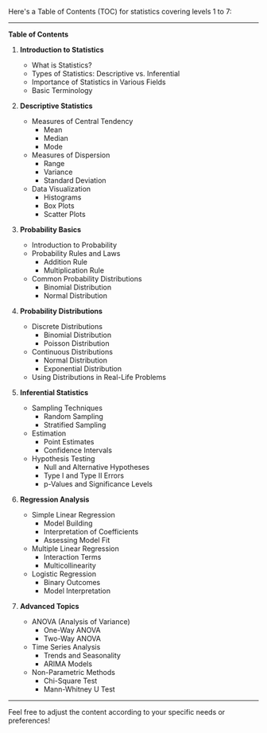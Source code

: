 Here's a Table of Contents (TOC) for statistics covering levels 1 to 7:

---

**Table of Contents**

1. **Introduction to Statistics**
   - What is Statistics?
   - Types of Statistics: Descriptive vs. Inferential
   - Importance of Statistics in Various Fields
   - Basic Terminology

2. **Descriptive Statistics**
   - Measures of Central Tendency
     - Mean
     - Median
     - Mode
   - Measures of Dispersion
     - Range
     - Variance
     - Standard Deviation
   - Data Visualization
     - Histograms
     - Box Plots
     - Scatter Plots

3. **Probability Basics**
   - Introduction to Probability
   - Probability Rules and Laws
     - Addition Rule
     - Multiplication Rule
   - Common Probability Distributions
     - Binomial Distribution
     - Normal Distribution

4. **Probability Distributions**
   - Discrete Distributions
     - Binomial Distribution
     - Poisson Distribution
   - Continuous Distributions
     - Normal Distribution
     - Exponential Distribution
   - Using Distributions in Real-Life Problems

5. **Inferential Statistics**
   - Sampling Techniques
     - Random Sampling
     - Stratified Sampling
   - Estimation
     - Point Estimates
     - Confidence Intervals
   - Hypothesis Testing
     - Null and Alternative Hypotheses
     - Type I and Type II Errors
     - p-Values and Significance Levels

6. **Regression Analysis**
   - Simple Linear Regression
     - Model Building
     - Interpretation of Coefficients
     - Assessing Model Fit
   - Multiple Linear Regression
     - Interaction Terms
     - Multicollinearity
   - Logistic Regression
     - Binary Outcomes
     - Model Interpretation

7. **Advanced Topics**
   - ANOVA (Analysis of Variance)
     - One-Way ANOVA
     - Two-Way ANOVA
   - Time Series Analysis
     - Trends and Seasonality
     - ARIMA Models
   - Non-Parametric Methods
     - Chi-Square Test
     - Mann-Whitney U Test

---

Feel free to adjust the content according to your specific needs or preferences!
